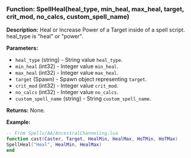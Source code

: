 ### Function: SpellHeal(heal_type, min_heal, max_heal, target, crit_mod, no_calcs, custom_spell_name)

**Description:**
Heal or Increase Power of a Target inside of a spell script.  heal_type is "heal" or "power".

**Parameters:**
- `heal_type` (string) - String value `heal_type`.
- `min_heal` (int32) - Integer value `min_heal`.
- `max_heal` (int32) - Integer value `max_heal`.
- `target` (Spawn) - Spawn object representing `target`.
- `crit_mod` (int32) - Integer value `crit_mod`.
- `no_calcs` (int32) - Integer value `no_calcs`.
- `custom_spell_name` (string) - String `custom_spell_name`.

**Returns:** None.

**Example:**

```lua
-- From Spells/AA/AncestralChanneling.lua
function cast(Caster, Target, HealMin, HealMax, HoTMin, HoTMax)
SpellHeal("Heal", HealMin, HealMax)
end
```
